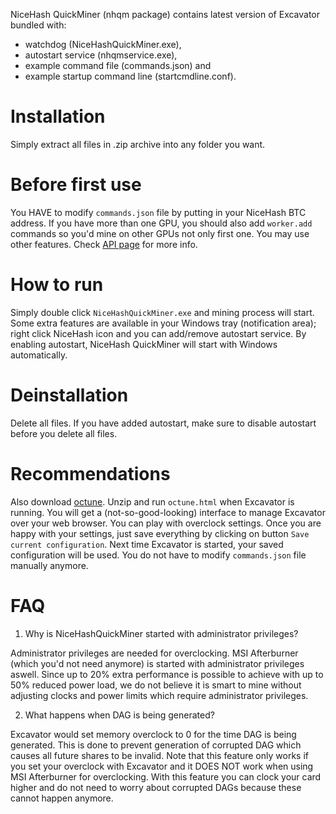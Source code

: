 NiceHash QuickMiner (nhqm package) contains latest version of Excavator bundled with:
* watchdog (NiceHashQuickMiner.exe),
* autostart service (nhqmservice.exe),
* example command file (commands.json) and
* example startup command line (startcmdline.conf).

# Installation
Simply extract all files in .zip archive into any folder you want.

# Before first use
You HAVE to modify `commands.json` file by putting in your NiceHash BTC address. If you have more than one GPU, you should also add `worker.add` commands so you'd mine on other GPUs not only first one. You may use other features. Check [API page](/api) for more info.

# How to run
Simply double click `NiceHashQuickMiner.exe` and mining process will start. Some extra features are available in your Windows tray (notification area); right click NiceHash icon and you can add/remove autostart service. By enabling autostart, NiceHash QuickMiner will start with Windows automatically.

# Deinstallation
Delete all files. If you have added autostart, make sure to disable autostart before you delete all files.

# Recommendations
Also download [octune](/experimental/octune_v1.zip). Unzip and run `octune.html` when Excavator is running. You will get a (not-so-good-looking) interface to manage Excavator over your web browser. You can play with overclock settings. Once you are happy with your settings, just save everything by clicking on button `Save current configuration`. Next time Excavator is started, your saved configuration will be used. You do not have to modify `commands.json` file manually anymore.

# FAQ
1. Why is NiceHashQuickMiner started with administrator privileges?

Administrator privileges are needed for overclocking. MSI Afterburner (which you'd not need anymore) is started with administrator privileges aswell. Since up to 20% extra performance is possible to achieve with up to 50% reduced power load, we do not believe it is smart to mine without adjusting clocks and power limits which require administrator privileges.

2. What happens when DAG is being generated?

Excavator would set memory overclock to 0 for the time DAG is being generated. This is done to prevent generation of corrupted DAG which causes all future shares to be invalid. Note that this feature only works if you set your overclock with Excavator and it DOES NOT work when using MSI Afterburner for overclocking. With this feature you can clock your card higher and do not need to worry about corrupted DAGs because these cannot happen anymore.

